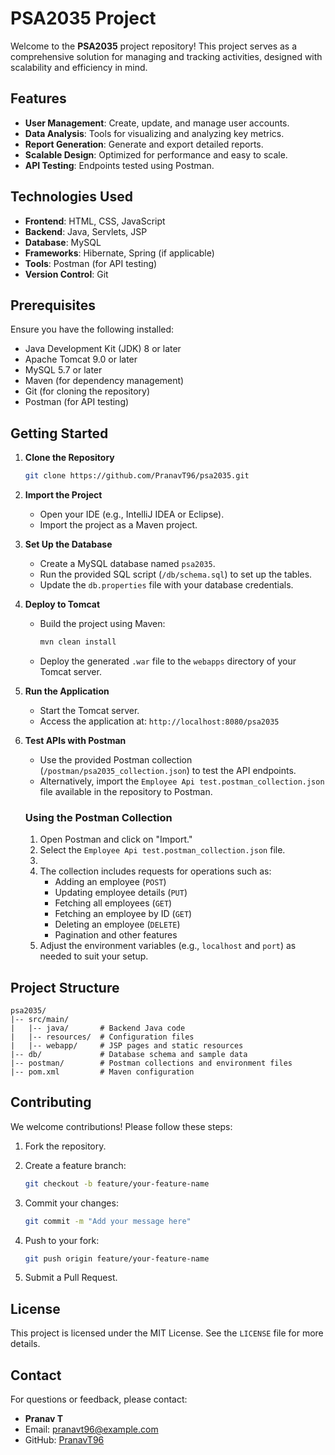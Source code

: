 # PSA2035 Project

Welcome to the **PSA2035** project repository! This project serves as a comprehensive solution for managing and tracking activities, designed with scalability and efficiency in mind.

## Features

- **User Management**: Create, update, and manage user accounts.
- **Data Analysis**: Tools for visualizing and analyzing key metrics.
- **Report Generation**: Generate and export detailed reports.
- **Scalable Design**: Optimized for performance and easy to scale.
- **API Testing**: Endpoints tested using Postman.

## Technologies Used

- **Frontend**: HTML, CSS, JavaScript
- **Backend**: Java, Servlets, JSP
- **Database**: MySQL
- **Frameworks**: Hibernate, Spring (if applicable)
- **Tools**: Postman (for API testing)
- **Version Control**: Git

## Prerequisites

Ensure you have the following installed:

- Java Development Kit (JDK) 8 or later
- Apache Tomcat 9.0 or later
- MySQL 5.7 or later
- Maven (for dependency management)
- Git (for cloning the repository)
- Postman (for API testing)

## Getting Started

1. **Clone the Repository**

   ```bash
   git clone https://github.com/PranavT96/psa2035.git
   ```

2. **Import the Project**

   - Open your IDE (e.g., IntelliJ IDEA or Eclipse).
   - Import the project as a Maven project.

3. **Set Up the Database**

   - Create a MySQL database named `psa2035`.
   - Run the provided SQL script (`/db/schema.sql`) to set up the tables.
   - Update the `db.properties` file with your database credentials.

4. **Deploy to Tomcat**

   - Build the project using Maven:

     ```bash
     mvn clean install
     ```

   - Deploy the generated `.war` file to the `webapps` directory of your Tomcat server.

5. **Run the Application**

   - Start the Tomcat server.
   - Access the application at: `http://localhost:8080/psa2035`

6. **Test APIs with Postman**

   - Use the provided Postman collection (`/postman/psa2035_collection.json`) to test the API endpoints.
   - Alternatively, import the `Employee Api test.postman_collection.json` file available in the repository to Postman.

   ### Using the Postman Collection

   1. Open Postman and click on "Import."
   2. Select the `Employee Api test.postman_collection.json` file.
   3. 
   4. The collection includes requests for operations such as:
      - Adding an employee (`POST`)
      - Updating employee details (`PUT`)
      - Fetching all employees (`GET`)
      - Fetching an employee by ID (`GET`)
      - Deleting an employee (`DELETE`)
      - Pagination and other features
   5. Adjust the environment variables (e.g., `localhost` and `port`) as needed to suit your setup.

## Project Structure

```
psa2035/
|-- src/main/
|   |-- java/       # Backend Java code
|   |-- resources/  # Configuration files
|   |-- webapp/     # JSP pages and static resources
|-- db/             # Database schema and sample data
|-- postman/        # Postman collections and environment files
|-- pom.xml         # Maven configuration
```

## Contributing

We welcome contributions! Please follow these steps:

1. Fork the repository.
2. Create a feature branch:

   ```bash
   git checkout -b feature/your-feature-name
   ```

3. Commit your changes:

   ```bash
   git commit -m "Add your message here"
   ```

4. Push to your fork:

   ```bash
   git push origin feature/your-feature-name
   ```

5. Submit a Pull Request.

## License

This project is licensed under the MIT License. See the `LICENSE` file for more details.

## Contact

For questions or feedback, please contact:

- **Pranav T**
- Email: [pranavt96@example.com](mailto:pranavt96@example.com)
- GitHub: [PranavT96](https://github.com/PranavT96)
